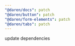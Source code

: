 ```yaml
---
"@daren/docs": patch
"@daren/button": patch
"@daren/form-elements": patch
"@daren/tabs": patch
---
```


update dependencies
